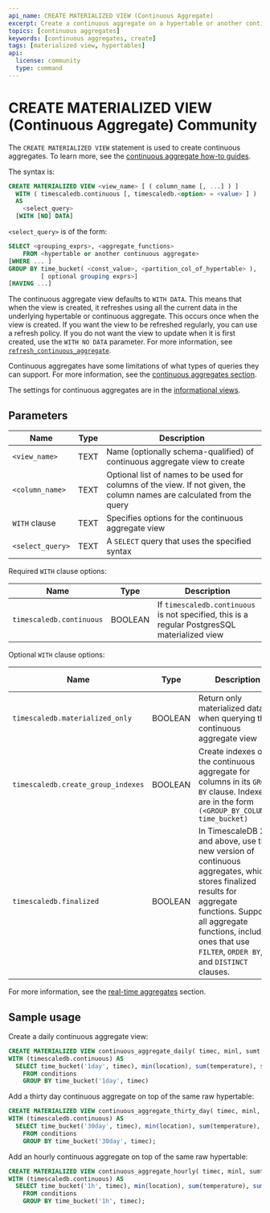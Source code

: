 ```yaml
---
api_name: CREATE MATERIALIZED VIEW (Continuous Aggregate)
excerpt: Create a continuous aggregate on a hypertable or another continuous aggregate
topics: [continuous aggregates]
keywords: [continuous aggregates, create]
tags: [materialized view, hypertables]
api:
  license: community
  type: command
---
```


# CREATE MATERIALIZED VIEW (Continuous Aggregate) <Tag type="community">Community</Tag>

The `CREATE MATERIALIZED VIEW` statement is used to create continuous
aggregates. To learn more, see the
[continuous aggregate how-to guides][cagg-how-tos].

The syntax is:

``` sql
CREATE MATERIALIZED VIEW <view_name> [ ( column_name [, ...] ) ]
  WITH ( timescaledb.continuous [, timescaledb.<option> = <value> ] )
  AS
    <select_query>
  [WITH [NO] DATA]
```

`<select_query>` is of the form:

```sql
SELECT <grouping_exprs>, <aggregate_functions>
    FROM <hypertable or another continuous aggregate>
[WHERE ... ]
GROUP BY time_bucket( <const_value>, <partition_col_of_hypertable> ),
         [ optional grouping exprs>]
[HAVING ...]
```

The continuous aggregate view defaults to `WITH DATA`. This means that when the
view is created, it refreshes using all the current data in the underlying
hypertable or continuous aggregate. This occurs once when the view is created.
If you want the view to be refreshed regularly, you can use a refresh policy. If
you do not want the view to update when it is first created, use the
`WITH NO DATA` parameter. For more information, see
[`refresh_continuous_aggregate`][refresh-cagg].

Continuous aggregates have some limitations of what types of queries they can
support. For more information, see the
[continuous aggregates section][cagg-how-tos].

The settings for continuous aggregates are in the
[informational views][info-views].

## Parameters

|Name|Type|Description|
|-|-|-|
|`<view_name>`|TEXT|Name (optionally schema-qualified) of continuous aggregate view to create|
|`<column_name>`|TEXT|Optional list of names to be used for columns of the view. If not given, the column names are calculated from the query|
|`WITH` clause|TEXT|Specifies options for the continuous aggregate view|
|`<select_query>`|TEXT|A `SELECT` query that uses the specified syntax|

Required `WITH` clause options:

|Name|Type|Description|
|-|-|-|
|`timescaledb.continuous`|BOOLEAN|If `timescaledb.continuous` is not specified, this is a regular PostgresSQL materialized view|

Optional `WITH` clause options:

|Name|Type|Description|Default value|
|-|-|-|-|
|`timescaledb.materialized_only`|BOOLEAN|Return only materialized data when querying the continuous aggregate view|`TRUE`|
|`timescaledb.create_group_indexes`|BOOLEAN|Create indexes on the continuous aggregate for columns in its `GROUP BY` clause. Indexes are in the form `(<GROUP_BY_COLUMN>, time_bucket)`|`TRUE`|
|`timescaledb.finalized`|BOOLEAN|In TimescaleDB 2.7 and above, use the new version of continuous aggregates, which stores finalized results for aggregate functions. Supports all aggregate functions, including ones that use `FILTER`, `ORDER BY`, and `DISTINCT` clauses.|`TRUE`|

For more information, see the [real-time aggregates][real-time-aggregates] section.

## Sample usage

Create a daily continuous aggregate view:

```sql
CREATE MATERIALIZED VIEW continuous_aggregate_daily( timec, minl, sumt, sumh )
WITH (timescaledb.continuous) AS
  SELECT time_bucket('1day', timec), min(location), sum(temperature), sum(humidity)
    FROM conditions
    GROUP BY time_bucket('1day', timec)
```

Add a thirty day continuous aggregate on top of the same raw hypertable:

```sql
CREATE MATERIALIZED VIEW continuous_aggregate_thirty_day( timec, minl, sumt, sumh )
WITH (timescaledb.continuous) AS
  SELECT time_bucket('30day', timec), min(location), sum(temperature), sum(humidity)
    FROM conditions
    GROUP BY time_bucket('30day', timec);
```

Add an hourly continuous aggregate on top of the same raw hypertable:

```sql
CREATE MATERIALIZED VIEW continuous_aggregate_hourly( timec, minl, sumt, sumh )
WITH (timescaledb.continuous) AS
  SELECT time_bucket('1h', timec), min(location), sum(temperature), sum(humidity)
    FROM conditions
    GROUP BY time_bucket('1h', timec);
```

[cagg-how-tos]: /use-timescale/:currentVersion:/continuous-aggregates/
[real-time-aggregates]: /use-timescale/:currentVersion:/continuous-aggregates/real-time-aggregates/
[refresh-cagg]: /api/:currentVersion:/continuous-aggregates/refresh_continuous_aggregate/
[info-views]: /api/:currentVersion:/informational-views/
